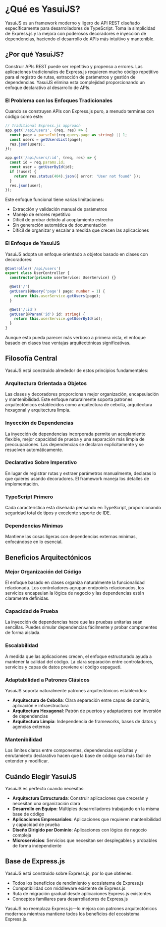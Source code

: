 # ¿Qué es YasuiJS?

YasuiJS es un framework moderno y ligero de API REST diseñado específicamente para desarrolladores de TypeScript. Toma la simplicidad de Express.js y la mejora con poderosos decoradores e inyección de dependencias, haciendo el desarrollo de APIs más intuitivo y mantenible.

## ¿Por qué YasuiJS?

Construir APIs REST puede ser repetitivo y propenso a errores. Las aplicaciones tradicionales de Express.js requieren mucho código repetitivo para el registro de rutas, extracción de parámetros y gestión de dependencias. YasuiJS elimina esta complejidad proporcionando un enfoque declarativo al desarrollo de APIs.

### El Problema con los Enfoques Tradicionales

Cuando se construyen APIs con Express.js puro, a menudo terminas con código como este:

```typescript
// Traditional Express.js approach
app.get('/api/users', (req, res) => {
  const page = parseInt(req.query.page as string) || 1;
  const users = getUsersList(page);
  res.json(users);
});

app.get('/api/users/:id', (req, res) => {
  const id = req.params.id;
  const user = getUserById(id);
  if (!user) {
    return res.status(404).json({ error: 'User not found' });
  }
  res.json(user);
});
```

Este enfoque funcional tiene varias limitaciones:
- Extracción y validación manual de parámetros
- Manejo de errores repetitivo
- Difícil de probar debido al acoplamiento estrecho
- Sin generación automática de documentación
- Difícil de organizar y escalar a medida que crecen las aplicaciones

### El Enfoque de YasuiJS

YasuiJS adopta un enfoque orientado a objetos basado en clases con decoradores:

```typescript
@Controller('/api/users')
export class UserController {
  constructor(private userService: UserService) {}

  @Get('/')
  getUsers(@Query('page') page: number = 1) {
    return this.userService.getUsers(page);
  }

  @Get('/:id')
  getUser(@Param('id') id: string) {
    return this.userService.getUserById(id);
  }
}
```

Aunque esto pueda parecer más verboso a primera vista, el enfoque basado en clases trae ventajas arquitectónicas significativas.

## Filosofía Central

YasuiJS está construido alrededor de estos principios fundamentales:

### Arquitectura Orientada a Objetos
Las clases y decoradores proporcionan mejor organización, encapsulación y mantenibilidad. Este enfoque naturalmente soporta patrones arquitectónicos establecidos como arquitectura de cebolla, arquitectura hexagonal y arquitectura limpia.

### Inyección de Dependencias
La inyección de dependencias incorporada permite un acoplamiento flexible, mejor capacidad de prueba y una separación más limpia de preocupaciones. Las dependencias se declaran explícitamente y se resuelven automáticamente.

### Declarativo Sobre Imperativo
En lugar de registrar rutas y extraer parámetros manualmente, declaras lo que quieres usando decoradores. El framework maneja los detalles de implementación.

### TypeScript Primero
Cada característica está diseñada pensando en TypeScript, proporcionando seguridad total de tipos y excelente soporte de IDE.

### Dependencias Mínimas
Mantiene las cosas ligeras con dependencias externas mínimas, enfocándose en lo esencial.

## Beneficios Arquitectónicos

### Mejor Organización del Código
El enfoque basado en clases organiza naturalmente la funcionalidad relacionada. Los controladores agrupan endpoints relacionados, los servicios encapsulan la lógica de negocio y las dependencias están claramente definidas.

### Capacidad de Prueba
La inyección de dependencias hace que las pruebas unitarias sean sencillas. Puedes simular dependencias fácilmente y probar componentes de forma aislada.

### Escalabilidad
A medida que las aplicaciones crecen, el enfoque estructurado ayuda a mantener la calidad del código. La clara separación entre controladores, servicios y capas de datos previene el código espagueti.

### Adaptabilidad a Patrones Clásicos
YasuiJS soporta naturalmente patrones arquitectónicos establecidos:
- **Arquitectura de Cebolla**: Clara separación entre capas de dominio, aplicación e infraestructura
- **Arquitectura Hexagonal**: Patrón de puertos y adaptadores con inversión de dependencias
- **Arquitectura Limpia**: Independencia de frameworks, bases de datos y agencias externas

### Mantenibilidad
Los límites claros entre componentes, dependencias explícitas y enrutamiento declarativo hacen que la base de código sea más fácil de entender y modificar.

## Cuándo Elegir YasuiJS

YasuiJS es perfecto cuando necesitas:

- **Arquitectura Estructurada**: Construir aplicaciones que crecerán y necesitan una organización clara
- **Desarrollo en Equipo**: Múltiples desarrolladores trabajando en la misma base de código
- **Aplicaciones Empresariales**: Aplicaciones que requieren mantenibilidad y capacidad de prueba
- **Diseño Dirigido por Dominio**: Aplicaciones con lógica de negocio compleja
- **Microservicios**: Servicios que necesitan ser desplegables y probables de forma independiente

## Base de Express.js

YasuiJS está construido sobre Express.js, por lo que obtienes:
- Todos los beneficios de rendimiento y ecosistema de Express.js
- Compatibilidad con middleware existente de Express.js
- Ruta de migración gradual desde aplicaciones Express.js existentes
- Conceptos familiares para desarrolladores de Express.js

YasuiJS no reemplaza Express.js—lo mejora con patrones arquitectónicos modernos mientras mantiene todos los beneficios del ecosistema Express.js.